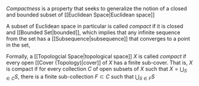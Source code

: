 *Compactness* is a property that seeks to generalize the notion of a closed and bounded subset of [[Euclidean Space|Euclidean space]]

A subset of Euclidean space in particular is called *compact* if it is closed and [[Bounded Set|bounded]], which implies that any infinite sequence from the set has a [[Subsequence|subsequence]] that converges to a point in the set,

Formally, a [[Topologcial Space|topological space]] $X$ is called *compact* if every open [[Cover (Topology)|cover]] of $X$ has a finite sub-cover. That is, $X$ is compact if for every collection $C$ of open subsets of $X$ such that $X = \bigcup_{S\in C} S$, there is a finite sub-collection $F \subset C$ such that $\bigcup_{S\in F} S$
